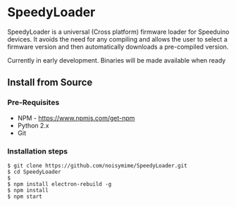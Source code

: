 # SpeedyLoader
SpeedyLoader is a universal (Cross platform) firmware loader for Speeduino devices. It avoids the need for any compiling and allows the user to select a firmware version and then automatically downloads a pre-compiled version. 

Currently in early development. Binaries will be made available when ready

## Install from Source

### Pre-Requisites
* NPM - https://www.npmjs.com/get-npm
* Python 2.x
* Git

### Installation steps
```
$ git clone https://github.com/noisymime/SpeedyLoader.git
$ cd SpeedyLoader
$
$ npm install electron-rebuild -g
$ npm install
$ npm start
```
